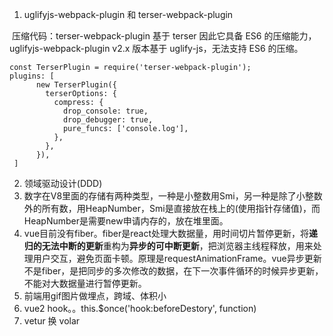 1. uglifyjs-webpack-plugin 和 terser-webpack-plugin

​		压缩代码：terser-webpack-plugin 基于 terser 因此它具备 ES6 的压缩能力，uglifyjs-webpack-plugin v2.x 版本基于 uglify-js，无法支持 ES6 的压缩。

```
const TerserPlugin = require('terser-webpack-plugin');
plugins: [
      new TerserPlugin({
        terserOptions: {
          compress: {
            drop_console: true,
            drop_debugger: true,
            pure_funcs: ['console.log'],
          },
        },
      }),
 ]
```





2. 领域驱动设计(DDD)
3. 数字在V8里面的存储有两种类型，一种是小整数用Smi，另一种是除了小整数外的所有数，用HeapNumber，Smi是直接放在栈上的(使用指针存储值)，而HeapNumber是需要new申请内存的，放在堆里面。
3. vue目前没有fiber。fiber是react处理大数据量，用时间切片暂停更新，将**递归的无法中断的更新**重构为**异步的可中断更新**，把浏览器主线程释放，用来处理用户交互，避免页面卡顿。原理是requestAnimationFrame。vue异步更新不是fiber，是把同步的多次修改的数据，在下一次事件循环的时候异步更新，不能对大数据量进行暂停更新。
3. 前端用gif图片做埋点，跨域、体积小
3. vue2 hook。。this.$once('hook:beforeDestory', function)
3. vetur 换 volar
